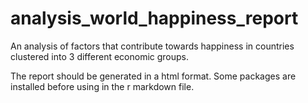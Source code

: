 # analysis_world_happiness_report
An analysis of factors that contribute towards happiness in countries clustered into 3 different economic groups.

The report should be generated in a html format. Some packages are installed before using in the r markdown file. 
